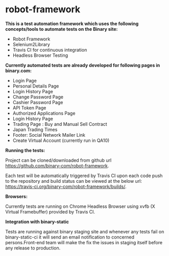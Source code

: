 # robot-framework
<b>This is a test automation framework which uses the following concepts/tools to automate tests on the Binary site:</b>
- Robot Framework
- Selenium2Library
- Travis CI for continuous integration
- Headless Browser Testing

<b>Currently automated tests are already developed for following pages in binary.com:</b>
- Login Page
- Personal Details Page
- Login History Page
- Change Password Page
- Cashier Password Page
- API Token Page
- Authorized Applications Page
- Login History Page
- Trading Page : Buy and Manual Sell Contract
- Japan Trading Times
- Footer: Social Network Mailer Link
- Create Virtual Account (currently run in QA10)


<b>Running the tests:</b>

Project can be cloned/downloaded from github url https://github.com/binary-com/robot-framework.

Each test will be automatically triggered by Travis CI upon each code push to the repository and build status can be viewed at the below url: https://travis-ci.org/binary-com/robot-framework/builds/.

<b>Browsers:</b>

Currently tests are running on Chrome Headless Browser using xvfb (X Virtual Framebuffer) provided by Travis CI.

<b>Integration with binary-static</b>


Tests are running against binary staging site and whenever any tests fail on binary-static-ci it will send an email notification to concerned persons.Front-end team will make the fix the issues in staging itself before any release to production.



